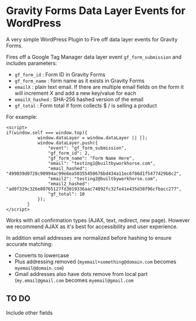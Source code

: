 # Gravity Forms Data Layer Events for WordPress
A very simple WordPress Plugin to Fire off data layer events for Gravity Forms.

Fires off a Google Tag Manager data layer event `gf_form_submission` and includes parameters: 

*  `gf_form_id`  : Form ID in Gravity Forms
*  `gf_form_name` : form name as it exists in Gravity Forms
*  `emailX` : plain text email. If there are multiple email fields on the form it will increment X and add a new key/value for each
* `emailX_hashed` : SHA-256 hashed version of the email
* `gf_total` : Form total if form collects $ / is selling a product

For example:

```
<script>
if(window.self === window.top){
            window.dataLayer = window.dataLayer || [];
            window.dataLayer.push({
                "event": "gf_form_submission",
                "gf_form_id": 2,
                "gf_form_name": "Form Name Here",
                "email": "testing1@builtbyworkhorse.com",
                "email_hashed": "499039d0728c90994ac99e6ea50355450676bd434a11ec6f86d1f5477429b8c2",
                "email2": "testing2@builtbyworkhorse.com",
                "email2_hashed": "ad0f329c326e80765127fd3019336aac74092fc32fe41e435d38f96cfbacc277",
                "gf_total": 10                
            });
        }
</script>
```

Works with all confirmation types (AJAX, text, redirect, new page). However we recommend AJAX as it's best for accessibility and user experience.

In addition email addresses are normalized before hashing to ensure accurate matching:

* Converts to lowercase
* Plus addressing removed (`myemail+something@domain.com` becomes `myemail@domain.com`)
* Gmail addresses also have dots remove from local part (`my.email@gmail.com` becomes `myemail@gmail.com`

## TO DO
Include other fields